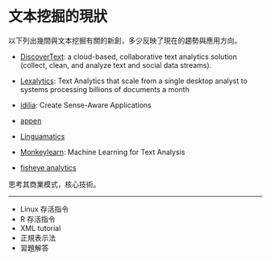 # 文本挖掘的現狀

以下列出幾間與文本挖掘有關的新創，多少反映了現在的趨勢與應用方向。


- [DiscoverText](http://discovertext.com/): a cloud-based,
collaborative text analytics solution (collect, clean, and analyze text and social data streams).

- [Lexalytics](https://www.lexalytics.com/): Text Analytics that scale from a single desktop analyst to systems processing billions of documents a month


- [idilia](http://www.idilia.com/): Create Sense-Aware Applications

- [appen](http://www.appen.com/solutions/language-technology/treebanking-and-other-linguistic-analysis/)


- [Linguamatics](http://www.linguamatics.com/)


- [Monkeylearn](http://www.monkeylearn.com/): Machine Learning for Text Analysis


- [fisheye analytics](http://www.fisheyeanalytics.com/media-lens.html)


思考其商業模式，核心技術。



---
- Linux 存活指令
- R 存活指令
- XML tutorial
- 正規表示法
- 習題解答
